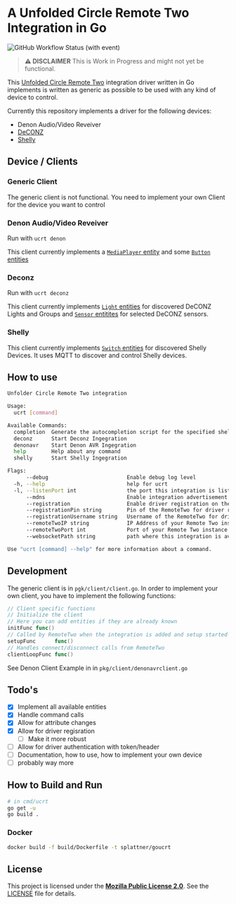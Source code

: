 # A Unfolded Circle Remote Two Integration in Go

![GitHub Workflow Status (with event)](https://img.shields.io/github/actions/workflow/status/splattner/goucrt/docker-publish.yml)


> **⚠️ DISCLAIMER**
> This is Work in Progress and might not yet be functional.

This [Unfolded Circle Remote Two](https://www.unfoldedcircle.com/) integration driver written in Go implements is written as generic as possible to be used with any kind of device to control.

Currently this repository implements a driver for the following devices:

* Denon Audio/Video Reveiver
* [DeCONZ](https://dresden-elektronik.github.io/deconz-rest-doc/)
* [Shelly](https://www.shelly.com/)

## Device / Clients

### Generic Client

The generic client is not functional. You need to implement your own Client for the device you want to control

### Denon Audio/Video Reveiver

Run with `ucrt denon`

This client currently implements a [`MediaPlayer` entity](https://github.com/unfoldedcircle/core-api/blob/main/doc/entities/entity_media_player.md) and some [`Button` entities](https://github.com/unfoldedcircle/core-api/blob/main/doc/entities/entity_button.md)

### Deconz

Run with `ucrt deconz`

This client currently implements [`Light` entities](https://github.com/unfoldedcircle/core-api/blob/main/doc/entities/entity_light.md) for discovered DeCONZ Lights and Groups and [`Sensor` entitites](https://github.com/unfoldedcircle/core-api/blob/main/doc/entities/entity_sensor.md) for selected DeCONZ sensors.

### Shelly

This client currently implements [`Switch` entities](https://github.com/unfoldedcircle/core-api/blob/main/doc/entities/switch_light.md) for discovered Shelly Devices. It uses MQTT to discover and control Shelly devices.

## How to use

```bash
Unfolder Circle Remote Two integration

Usage:
  ucrt [command]

Available Commands:
  completion  Generate the autocompletion script for the specified shell
  deconz      Start Deconz Ingegration
  denonavr    Start Denon AVR Ingegration
  help        Help about any command
  shelly      Start Shelly Ingegration

Flags:
      --debug                         Enable debug log level
  -h, --help                          help for ucrt
  -l, --listenPort int                the port this integration is listening for websocket connection from the remote (default 8080)
      --mdns                          Enable integration advertisement via mDNS (default true)
      --registration                  Enable driver registration on the Remote Two instead of mDNS advertisement
      --registrationPin string        Pin of the RemoteTwo for driver registration
      --registrationUsername string   Username of the RemoteTwo for driver registration (default "web-configurator")
      --remoteTwoIP string            IP Address of your Remote Two instance (disables Remote Two discovery)
      --remoteTwoPort int             Port of your Remote Two instance (disables Remote Two discovery) (default 80)
      --websocketPath string          path where this integration is available for websocket connections (default "/ws")

Use "ucrt [command] --help" for more information about a command.


```

## Development

The generic client is in `pgk/client/client.go`. In order to implement your own client, you have to implement the following functions:

```go
// Client specific functions
// Initialize the client
// Here you can add entities if they are already known
initFunc func()
// Called by RemoteTwo when the integration is added and setup started
setupFunc      func()
// Handles connect/disconnect calls from RemoteTwo
clientLoopFunc func()
```

See Denon Client Example in in `pkg/client/denonavrclient.go`

## Todo's

* [x] Implement all available entities
* [x] Handle command calls
* [x] Allow for attribute changes
* [x] Allow for driver regisration
  * [ ] Make it more robust
* [ ] Allow for driver authentication with token/header
* [ ] Documentation, how to use, how to implement your own device
* [ ] probably way more

## How to Build and Run

```bash
# in cmd/ucrt
go get -u
go build .
```

### Docker

```bash
docker build -f build/Dockerfile -t splattner/goucrt
```

## License

This project is licensed under the [**Mozilla Public License 2.0**](https://choosealicense.com/licenses/mpl-2.0/).
See the [LICENSE](LICENSE) file for details.